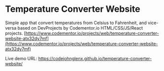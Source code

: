 # Temperature Converter Website 

Simple app that convert temperatures from Celsius to Fahrenheit, and vice-versa based on DevProjects by Codementor.io HTML/CSS/JS/React projects.
[https://www.codementor.io/projects/web/temperature-converter-website-atx32dy7mf](https://www.codementor.io/projects/web/temperature-converter-website-atx32dy7mf)

Live demo URL: 
https://codejohnglenx.github.io/temperature-converter-website/